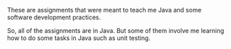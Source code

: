 These are assignments that were meant to teach me Java and some software development practices. 

So, all of the assignments are in Java. But some of them involve me learning how to do some tasks in Java such as unit testing.
